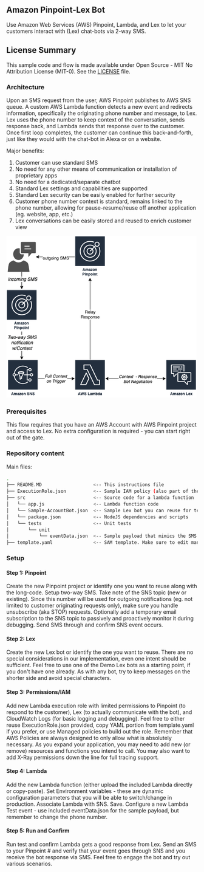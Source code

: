 ## Amazon Pinpoint-Lex Bot
Use Amazon Web Services (AWS) Pinpoint, Lambda, and Lex to let your customers interact with (Lex) chat-bots via 2-way SMS.

## License Summary
This sample code and flow is made available under Open Source - MIT No Attribution License (MIT-0). See the [LICENSE](/blob/master/LICENSE) file.

### Architecture
Upon an SMS request from the user, AWS Pinpoint publishes to AWS SNS queue. A custom AWS Lambda function detects a new event and redirects information, specifically the originating phone number and message, to Lex. Lex uses the phone number to keep context of the conversation, sends response back, and Lambda sends that response over to the customer. Once first loop completes, the customer can continue this back-and-forth, just like they would with the chat-bot in Alexa or on a website.

Major benefits:
1. Customer can use standard SMS
2. No need for any other means of communication or installation of proprietary apps 
3. No need for a dedicated/separate chatbot
4. Standard Lex settings and capabilities are supported
5. Standard Lex security can be easily enabled for further security
6. Customer phone number context is standard, remains linked to the phone number, allowing for pause-resume/reuse off another application (eg. website, app, etc.)
7. Lex conversations can be easily stored and reused to enrich customer view

![Architecture Diagramm](misc/architecture.png?raw=true)

### Prerequisites
This flow requires that you have an AWS Account with AWS Pinpoint project and access to Lex. 
No extra configuration is required - you can start right out of the gate.

### Repository content
Main files:
```bash
.
├── README.MD                   <-- This instructions file
├── ExecutionRole.json          <-- Sample IAM policy (also part of the SAM template). Make sure to edit manually first!
├── src                         <-- Source code for a lambda function
│   └── app.js                  <-- Lambda function code
│   └── Sample-AccountBot.json  <-- Sample Lex bot you can reuse for testing your flow for the fist time. Feel free to create your own instead! 
│   └── package.json            <-- NodeJS dependencies and scripts
│   └── tests                   <-- Unit tests
│       └── unit
│           └── eventData.json  <-- Sample payload that mimics the SMS received from customer (from Pinpoint via SNS). Make sure to edit manually first!
├── template.yaml               <-- SAM template. Make sure to edit manually first!
```

### Setup
#### Step 1: Pinpoint
Create the new Pinpoint project or identify one you want to reuse along with the long-code. 
Setup two-way SMS. Take note of the SNS topic (new or existing). 
Since this number will be used for outgoing notifications (eg. not limited to customer originating requests only), make sure you handle unsubscribe (aka STOP) requests.
Optionally add a temporary email subscription to the SNS topic to passively and proactively monitor it during debugging.
Send SMS through and confirm SNS event occurs.
#### Step 2: Lex
Create the new Lex bot or identify the one you want to reuse. 
There are no special considerations in our implementation, even one intent should be sufficient. Feel free to use one of the Demo Lex bots as a starting point, if you don't have one already.
As with any bot, try to keep messages on the shorter side and avoid special characters.
#### Step 3: Permissions/IAM
Add new Lambda execution role with limited permissions to Pinpoint (to respond to the customer), Lex (to actually communicate with the bot), and CloudWatch Logs (for basic logging and debugging). 
Feel free to either reuse ExecutionRole.json provided, copy YAML portion from template.yaml if you prefer, or use Managed policies to build out the role.
Remember that AWS Policies are always designed to only allow what is absolutely necessary. As you expand your application, you may need to add new (or remove) resources and functions you intend to call. You may also want to add X-Ray permissions down the line for full tracing support.
#### Step 4: Lambda
Add the new Lambda function (either upload the included Lambda directly or copy-paste).
Set Environment variables - these are dynamic configuration parameters that you will be able to switch/change in production.
Associate Lambda with SNS. 
Save.
Configure a new Lambda Test event - use included eventData.json for the sample payload, but remember to change the phone number.
#### Step 5: Run and Confirm
Run test and confirm Lambda gets a good response from Lex. 
Send an SMS to your Pinpoint # and verify that your event goes through SNS and you receive the bot response via SMS. Feel free to engage the bot and try out various scenarios.